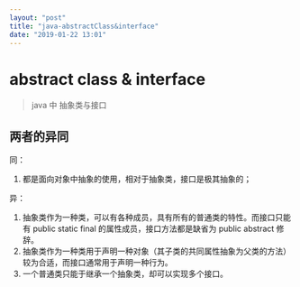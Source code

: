 ```yaml
---
layout: "post"
title: "java-abstractClass&interface"
date: "2019-01-22 13:01"
---
```


# abstract class & interface

> java 中 抽象类与接口

## 两者的异同

同：
1. 都是面向对象中抽象的使用，相对于抽象类，接口是极其抽象的；

异：
1. 抽象类作为一种类，可以有各种成员，具有所有的普通类的特性。而接口只能有 public static final 的属性成员，接口方法都是缺省为 public abstract 修辞。
2. 抽象类作为一种类用于声明一种对象（其子类的共同属性抽象为父类的方法）较为合适，而接口通常用于声明一种行为。
3. 一个普通类只能于继承一个抽象类，却可以实现多个接口。
